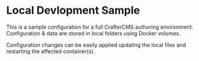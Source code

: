 # Local Devlopment Sample

This is a sample configuration for a full CrafterCMS authoring environment.
Configuration & data are stored in local folders using Docker volumes.

Configuration changes can be easily applied updating the local files and restarting the affected container(s).
